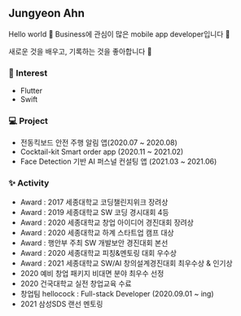 ## Jungyeon Ahn

Hello world 👋  Business에 관심이 많은 mobile app developer입니다 📱 

새로운 것을 배우고, 기록하는 것을 좋아합니다 🧡


### 🤍  Interest
- Flutter
- Swift


### 💻  Project    

- 전동킥보드 안전 주행 알림 앱(2020.07 ~ 2020.08)
- Cocktail-kit Smart order app (2020.11 ~ 2021.02)
- Face Detection 기반 AI 퍼스널 컨설팅 앱 (2021.03 ~ 2021.06)


### ✨  Activity
- Award : 2017 세종대학교 코딩챌린지위크 장려상
- Award : 2019 세종대학교 SW 코딩 경시대회 4등
- Award : 2020 세종대학교 창업 아이디어 경진대회 장려상
- Award : 2020 세종대학교 하계 스타트업 캠프 대상
- Award : 행안부 주최 SW 개발보안 경진대회 본선
- Award : 2020 세종대학교 피칭&멘토링 대회 우수상
- Award : 2021 세종대학교 SW/AI 창의설계경진대회 최우수상 & 인기상
- 2020 예비 창업 패키지 비대면 분야 최우수 선정 
- 2020 건국대학교 실전 창업교육 수료 
- 창업팀 hellocock : Full-stack Developer (2020.09.01 ~ ing)
- 2021 삼성SDS 랜선 멘토링


